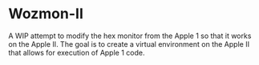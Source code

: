 # Wozmon-II
A WIP attempt to modify the hex monitor from the Apple 1 so that it works on the Apple II.  The goal is to create a virtual environment on the Apple II that allows for execution of Apple 1 code.
